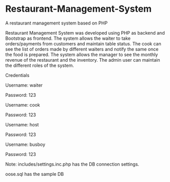 # Restaurant-Management-System
A restaurant management system based on PHP

Restaurant Management System was developed using PHP as backend and Bootstrap as frontend. The system allows the waiter to take orders/payments from customers and maintain table status. The cook can see the list of orders made by different waiters and notify the same once the food is prepared. The system allows the manager to see the monthly revenue of the restaurant and the inventory. The admin user can maintain the different roles of the system.

Credentials

Username: waiter

Password: 123



Username: cook

Password: 123



Username: host

Password: 123



Username: busboy

Password: 123



Note: includes/settings.inc.php has the DB connection settings.

oose.sql has the sample DB
